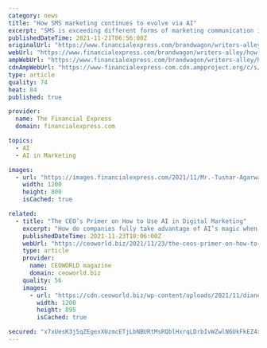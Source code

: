 ```yaml
---
category: news
title: "How SMS marketing continues to evolve via AI"
excerpt: "SMS is exceeding different forms of marketing communication including social media messages and emails. It is mainly because consumers are moving to mobile purchases with online shoppers in India expected to reach 220 million by 2025,"
publishedDateTime: 2021-11-21T06:56:00Z
originalUrl: "https://www.financialexpress.com/brandwagon/writers-alley/how-sms-marketing-continues-to-evolve-via-ai/2373137/"
webUrl: "https://www.financialexpress.com/brandwagon/writers-alley/how-sms-marketing-continues-to-evolve-via-ai/2373137/"
ampWebUrl: "https://www.financialexpress.com/brandwagon/writers-alley/how-sms-marketing-continues-to-evolve-via-ai/2373137/lite/"
cdnAmpWebUrl: "https://www-financialexpress-com.cdn.ampproject.org/c/s/www.financialexpress.com/brandwagon/writers-alley/how-sms-marketing-continues-to-evolve-via-ai/2373137/lite/"
type: article
quality: 74
heat: 84
published: true

provider:
  name: The Financial Express
  domain: financialexpress.com

topics:
  - AI
  - AI in Marketing

images:
  - url: "https://images.financialexpress.com/2021/11/Mr.-Tushar-Agarwal.jpeg"
    width: 1200
    height: 800
    isCached: true

related:
  - title: "The CEO’s Primer on How to Use AI in Digital Marketing"
    excerpt: "How do companies fully take advantage of AI’s magic when it comes to marketing efforts? Although this is traditionally in the domain of marketers themselves, CEOs also need to have a basic understanding of how to use AI in this realm."
    publishedDateTime: 2021-11-23T10:06:00Z
    webUrl: "https://ceoworld.biz/2021/11/23/the-ceos-primer-on-how-to-use-ai-in-digital-marketing/"
    type: article
    provider:
      name: CEOWORLD magazine
      domain: ceoworld.biz
    quality: 56
    images:
      - url: "https://cdn.ceoworld.biz/wp-content/uploads/2021/11/diane-keng-1.jpg"
        width: 1200
        height: 895
        isCached: true

secured: "x7xUesK3j5qZEgexXUzmcETjLbNBURtMsRQblHxrqLDrbIvWZwlN6UkFkEZ4xmMUYpw/gVwGbOZo9Kd3s+p6zp4f/RQIiHsvAuLo7XwgWU3LQfbe4hiTE0+CZA4pGiTTF6Hibu6LhxuFbg3J0tM4ngoNoZSwuJIcD5An5mfP50loAQnEbmJ4FiYgdc0tvAygS9QKtG0D5iE/YcZ3GO9Q5zK/RDXfMkdk/Tq49G3B9B5L6RMLhMw2a17pkDi69R3m6nFSPCb4XF3/pGBZ5v+ZRkcGbr5Zw+G5sUsnvI+wD6TGVwQYh8Df9P51tsimftcVLdAnfYIBLqiEuTkzRoCT49PWeuNfgTVV9lnVPb6zB1Q=;OrfIme6dtrzMSNU+B/lXJQ=="
---
```



